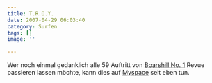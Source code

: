 ```yaml
---
title: T.R.O.Y.
date: 2007-04-29 06:03:40
category: Surfen
tags: []
image: ''

---
```


Wer noch einmal gedanklich alle 59 Auftritt von [Boarshill No. 1](http://www.boarshill-no1.de) Revue passieren lassen möchte, kann dies auf [Myspace](http://www.myspace.com/boarshillno1) seit eben tun.
